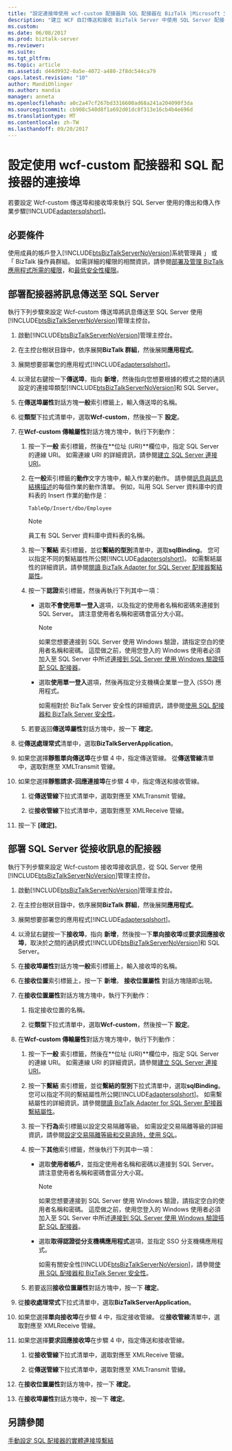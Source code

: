 ```yaml
---
title: "設定連接埠使用 wcf-custom 配接器與 SQL 配接器在 BizTalk |Microsoft 文件"
description: "建立 WCF 自訂傳送和接收 BizTalk Server 中使用 SQL Server 配接器的連接埠"
ms.custom: 
ms.date: 06/08/2017
ms.prod: biztalk-server
ms.reviewer: 
ms.suite: 
ms.tgt_pltfrm: 
ms.topic: article
ms.assetid: d44d9932-0a5e-4072-a480-2f8dc544ca79
caps.latest.revision: "10"
author: MandiOhlinger
ms.author: mandia
manager: anneta
ms.openlocfilehash: a0c2a47cf267bd3316600ad68a241a204090f3da
ms.sourcegitcommit: cb908c540d8f1a692d01dc8f313e16cb4b4e696d
ms.translationtype: MT
ms.contentlocale: zh-TW
ms.lasthandoff: 09/20/2017
---
```

# <a name="configure-a-port-using-the-wcf-custom-adapter-and-sql-adapter"></a>設定使用 wcf-custom 配接器和 SQL 配接器的連接埠
若要設定 Wcf-custom 傳送埠和接收埠來執行 SQL Server 使用的傳出和傳入作業步驟[!INCLUDE[adaptersqlshort](../../includes/adaptersqlshort-md.md)]。  
  
## <a name="prerequisites"></a>必要條件  
使用成員的帳戶登入[!INCLUDE[btsBizTalkServerNoVersion](../../includes/btsbiztalkservernoversion-md.md)]系統管理員 」 或 「 BizTalk 操作員群組。 如需詳細的權限的相關資訊，請參閱[部署及管理 BizTalk 應用程式所需的權限](../../core/permissions-required-for-deploying-and-managing-a-biztalk-application.md)，和[最低安全性權限](https://social.technet.microsoft.com/wiki/contents/articles/24590.minimum-security-rights-for-biztalk-server-2006-to-2016.aspx)。 
  
## <a name="deploy-adapters-to-send-messages-to-sql-server"></a>部署配接器將訊息傳送至 SQL Server  
 執行下列步驟來設定 Wcf-custom 傳送埠將訊息傳送至 SQL Server 使用[!INCLUDE[btsBizTalkServerNoVersion](../../includes/btsbiztalkservernoversion-md.md)]管理主控台。    
 
1.  啟動[!INCLUDE[btsBizTalkServerNoVersion](../../includes/btsbiztalkservernoversion-md.md)]管理主控台。  
  
2.  在主控台樹狀目錄中，依序展開**BizTalk 群組**，然後展開**應用程式**。  
  
3.  展開想要部署您的應用程式[!INCLUDE[adaptersqlshort](../../includes/adaptersqlshort-md.md)]。  
  
4.  以滑鼠右鍵按一下**傳送埠**，指向 **新增**，然後指向您想要根據的模式之間的通訊設定的連接埠類型[!INCLUDE[btsBizTalkServerNoVersion](../../includes/btsbiztalkservernoversion-md.md)]和 SQL Server。  
  
5.  在**傳送埠屬性**對話方塊**一般**索引標籤上，輸入傳送埠的名稱。  
  
6.  從**類型**下拉式清單中，選取**Wcf-custom**，然後按一下 **設定**。  
  
7.  在**Wcf-custom 傳輸屬性**對話方塊方塊中，執行下列動作：  
  
    1.  按一下**一般** 索引標籤，然後在**位址 (URI)**欄位中，指定 SQL Server 的連線 URI。 如需連線 URI 的詳細資訊，請參閱[建立 SQL Server 連接 URI](../../adapters-and-accelerators/adapter-sql/create-the-sql-server-connection-uri.md)。  
  
    2.  在**一般**索引標籤的**動作**文字方塊中，輸入作業的動作。 請參閱[訊息與訊息結構描述](messages-and-message-schemas-for-biztalk-adapter-for-sql-server.md)的每個作業的動作清單。 例如，叫用 SQL Server 資料庫中的資料表的 Insert 作業的動作是：  
  
        ```  
        TableOp/Insert/dbo/Employee  
        ```  
  
        > [!NOTE]
        >  員工有 SQL Server 資料庫中資料表的名稱。  
  
    3.  按一下**繫結** 索引標籤，並從**繫結的型別**清單中，選取**sqlBinding**。 您可以指定不同的繫結屬性所公開[!INCLUDE[adaptersqlshort](../../includes/adaptersqlshort-md.md)]。 如需繫結屬性的詳細資訊，請參閱[閱讀 BizTalk Adapter for SQL Server 配接器繫結屬性](../../adapters-and-accelerators/adapter-sql/read-about-the-biztalk-adapter-for-sql-server-adapter-binding-properties.md)。  
  
    4.  按一下**認證**索引標籤，然後再執行下列其中一項：  
  
        -   選取**不會使用單一登入**選項，以及指定的使用者名稱和密碼來連接到 SQL Server。 請注意使用者名稱和密碼會區分大小寫。  
  
            > [!NOTE]
            >  如果您想要連接到 SQL Server 使用 Windows 驗證，請指定空白的使用者名稱和密碼。 這麼做之前，使用您登入的 Windows 使用者必須加入至 SQL Server 中所述[連接到 SQL Server 使用 Windows 驗證搭配 SQL 配接器](../../adapters-and-accelerators/adapter-sql/connect-to-sql-server-using-windows-authentication-with-the-sql-adapter.md)。  
  
        -   選取**使用單一登入**選項，然後再指定分支機構企業單一登入 (SSO) 應用程式。  
  
             如需相對於 BizTalk Server 安全性的詳細資訊，請參閱[使用 SQL 配接器和 BizTalk Server 安全性](../../adapters-and-accelerators/adapter-sql/security-with-the-sql-adapter-and-biztalk-server.md)。  
  
    5.  若要返回**傳送埠屬性**對話方塊中，按一下 **確定**。  
  
8.  從**傳送處理常式**清單中，選取**BizTalkServerApplication**。  
  
9. 如果您選擇**靜態單向傳送埠**在步驟 4 中，指定傳送管線。 從**傳送管線**清單中，選取對應至 XMLTransmit 管線。  
  
10. 如果您選擇**靜態請求-回應連接埠**在步驟 4 中，指定傳送和接收管線。  
  
    1.  從**傳送管線**下拉式清單中，選取對應至 XMLTransmit 管線。  
  
    2.  從**接收管線**下拉式清單中，選取對應至 XMLReceive 管線。  
  
11. 按一下 **[確定]**。  
  
## <a name="deploy-adapters-to-receive-messages-from-sql-server"></a>部署 SQL Server 從接收訊息的配接器
 執行下列步驟來設定 Wcf-custom 接收埠接收訊息，從 SQL Server 使用[!INCLUDE[btsBizTalkServerNoVersion](../../includes/btsbiztalkservernoversion-md.md)]管理主控台。  
  
1.  啟動[!INCLUDE[btsBizTalkServerNoVersion](../../includes/btsbiztalkservernoversion-md.md)]管理主控台。  
  
2.  在主控台樹狀目錄中，依序展開**BizTalk 群組**，然後展開**應用程式**。  
  
3.  展開想要部署您的應用程式[!INCLUDE[adaptersqlshort](../../includes/adaptersqlshort-md.md)]。  
  
4.  以滑鼠右鍵按一下**接收埠**，指向 **新增**，然後按一下**單向接收埠**或**要求回應接收埠**，取決於之間的通訊模式[!INCLUDE[btsBizTalkServerNoVersion](../../includes/btsbiztalkservernoversion-md.md)]和 SQL Server。  
  
5.  在**接收埠屬性**對話方塊**一般**索引標籤上，輸入接收埠的名稱。  
  
6.  在**接收位置**索引標籤上，按一下 **新增**。 **接收位置屬性** 對話方塊隨即出現。  
  
7.  在**接收位置屬性**對話方塊方塊中，執行下列動作：  
  
    1.  指定接收位置的名稱。  
  
    2.  從**類型**下拉式清單中，選取**Wcf-custom**，然後按一下 **設定**。  
  
8.  在**Wcf-custom 傳輸屬性**對話方塊方塊中，執行下列動作：  
  
    1.  按一下**一般** 索引標籤，然後在**位址 (URI)**欄位中，指定 SQL Server 的連線 URI。 如需連線 URI 的詳細資訊，請參閱[建立 SQL Server 連接 URI](../../adapters-and-accelerators/adapter-sql/create-the-sql-server-connection-uri.md)。  
  
    2.  按一下**繫結** 索引標籤，並從**繫結的型別**下拉式清單中，選取**sqlBinding**。 您可以指定不同的繫結屬性所公開[!INCLUDE[adaptersqlshort](../../includes/adaptersqlshort-md.md)]。 如需繫結屬性的詳細資訊，請參閱[閱讀 BizTalk Adapter for SQL Server 配接器繫結屬性](../../adapters-and-accelerators/adapter-sql/read-about-the-biztalk-adapter-for-sql-server-adapter-binding-properties.md)。  
  
    3.  按一下**行為**索引標籤以設定交易隔離等級。 如需設定交易隔離等級的詳細資訊，請參閱[設定交易隔離等級和交易逾時，使用 SQL](../../adapters-and-accelerators/adapter-sql/configure-transaction-isolation-level-and-transaction-timeout-with-sql.md)。  
  
    4.  按一下**其他**索引標籤，然後執行下列其中一項：  
  
        -   選取**使用者帳戶**，並指定使用者名稱和密碼以連接到 SQL Server。 請注意使用者名稱和密碼會區分大小寫。  
  
            > [!NOTE]
            >  如果您想要連接到 SQL Server 使用 Windows 驗證，請指定空白的使用者名稱和密碼。 這麼做之前，使用您登入的 Windows 使用者必須加入至 SQL Server 中所述[連接到 SQL Server 使用 Windows 驗證搭配 SQL 配接器](../../adapters-and-accelerators/adapter-sql/connect-to-sql-server-using-windows-authentication-with-the-sql-adapter.md)。  
  
        -   選取**取得認證從分支機構應用程式**選項，並指定 SSO 分支機構應用程式。  
  
             如需有關安全性[!INCLUDE[btsBizTalkServerNoVersion](../../includes/btsbiztalkservernoversion-md.md)]，請參閱[使用 SQL 配接器和 BizTalk Server 安全性](../../adapters-and-accelerators/adapter-sql/security-with-the-sql-adapter-and-biztalk-server.md)。  
  
    5.  若要返回**接收位置屬性**對話方塊中，按一下 **確定**。  
  
9. 從**接收處理常式**下拉式清單中，選取**BizTalkServerApplication**。  
  
10. 如果您選擇**單向接收埠**在步驟 4 中，指定接收管線。 從**接收管線**清單中，選取對應至 XMLReceive 管線。  
  
11. 如果您選擇**要求回應接收埠**在步驟 4 中，指定傳送和接收管線。  
  
    1.  從**接收管線**下拉式清單中，選取對應至 XMLReceive 管線。  
  
    2.  從**傳送管線**下拉式清單中，選取對應至 XMLTransmit 管線。  
  
12. 在**接收位置屬性**對話方塊中，按一下 **確定**。  
  
13. 在**接收埠屬性**對話方塊中，按一下 **確定**。  
  
## <a name="see-also"></a>另請參閱  
[手動設定 SQL 配接器的實體連接埠繫結](../../adapters-and-accelerators/adapter-sql/manually-configure-a-physical-port-binding-to-the-sql-adapter.md)